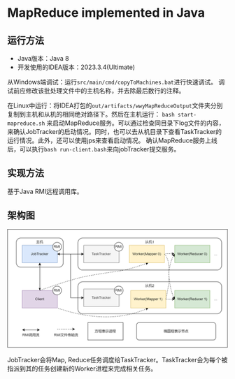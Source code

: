 # MapReduce implemented in Java

## 运行方法

* Java版本：Java 8
* 开发使用的IDEA版本：2023.3.4(Ultimate)

从Windows端调试：运行`src/main/cmd/copyToMachines.bat`进行快速调试。
调试前应修改该批处理文件中的主机名称，并去除最后数行的注释。

在Linux中运行：将IDEA打包的`out/artifacts/wwyMapReduceOutput`文件夹分别复制到主机和从机的相同绝对路径下。然后在主机运行：
`bash start-mapreduce.sh`
来启动MapReduce服务。可以通过检查同目录下log文件的内容，来确认JobTracker的启动情况。同时，也可以去从机目录下查看TaskTracker的运行情况。此外，还可以使用jps来查看启动情况。 
确认MapReduce服务上线后，可以执行`bash run-client.bash`来向jobTracker提交服务。
## 实现方法

基于Java RMI远程调用库。

## 架构图
![Framework.png](docs%2Fdesigns%2FFramework.png)

JobTracker会将Map, Reduce任务调度给TaskTracker。TaskTracker会为每个被指派到其的任务创建新的Worker进程来完成相关任务。
